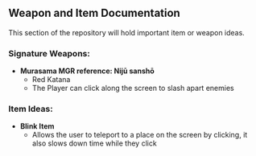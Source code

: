 ## Weapon and Item Documentation

This section of the repository will hold important item or weapon ideas. 

### Signature Weapons: 
- **Murasama MGR reference: Nijū sanshō**
    - Red Katana
    - The Player can click along the screen to slash apart enemies 
        
### Item Ideas:
- **Blink Item**
    - Allows the user to teleport to a place on the screen by clicking, it also slows down time while they click
    
